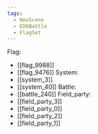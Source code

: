 ```yaml
---
tags:
  - NewScene
  - ED6Battle
  - FlagSet
---
```

Flag:
- [[flag_9988]]
- [[flag_9476]]
System:
- [[system_3]]
- [[system_40]]
Battle:
- [[battle_240]]
Field_party:
- [[field_party_3]]
- [[field_party_0]]
- [[field_party_2]]
- [[field_party_1]]
